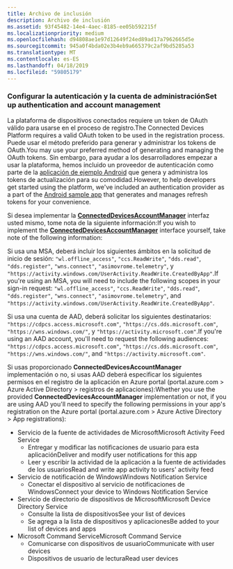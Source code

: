 ```yaml
---
title: Archivo de inclusión
description: Archivo de inclusión
ms.assetid: 93f45482-14e4-4aec-8185-ee05b592215f
ms.localizationpriority: medium
ms.openlocfilehash: d94808ae1e97d12649f24ed89ad17a7962665d5e
ms.sourcegitcommit: 945a0f4bda02e3b4eb9a665379c2af9bd5285a53
ms.translationtype: MT
ms.contentlocale: es-ES
ms.lasthandoff: 04/18/2019
ms.locfileid: "59805179"
---
```

### <a name="set-up-authentication-and-account-management"></a><span data-ttu-id="81447-103">Configurar la autenticación y la cuenta de administración</span><span class="sxs-lookup"><span data-stu-id="81447-103">Set up authentication and account management</span></span>

<span data-ttu-id="81447-104">La plataforma de dispositivos conectados requiere un token de OAuth válido para usarse en el proceso de registro.</span><span class="sxs-lookup"><span data-stu-id="81447-104">The Connected Devices Platform requires a valid OAuth token to be used in the registration process.</span></span>  <span data-ttu-id="81447-105">Puede usar el método preferido para generar y administrar los tokens de OAuth.</span><span class="sxs-lookup"><span data-stu-id="81447-105">You may use your preferred method of generating and managing the OAuth tokens.</span></span>  <span data-ttu-id="81447-106">Sin embargo, para ayudar a los desarrolladores empezar a usar la plataforma, hemos incluido un proveedor de autenticación como parte de la [aplicación de ejemplo Android](https://github.com/Microsoft/project-rome/tree/master/Android/samples) que genera y administra los tokens de actualización para su comodidad.</span><span class="sxs-lookup"><span data-stu-id="81447-106">However, to help developers get started using the platform, we've included an authentication provider as a part of the [Android sample app](https://github.com/Microsoft/project-rome/tree/master/Android/samples) that generates and manages refresh tokens for your convenience.</span></span>

<span data-ttu-id="81447-107">Si desea implementar la **[ConnectedDevicesAccountManager](https://docs.microsoft.com/java/api/com.microsoft.connecteddevices.core._user_account_provider)** interfaz usted mismo, tome nota de la siguiente información:</span><span class="sxs-lookup"><span data-stu-id="81447-107">If you wish to implement the **[ConnectedDevicesAccountManager](https://docs.microsoft.com/java/api/com.microsoft.connecteddevices.core._user_account_provider)** interface yourself, take note of the following information:</span></span> 

<span data-ttu-id="81447-108">Si usa una MSA, deberá incluir los siguientes ámbitos en la solicitud de inicio de sesión: `"wl.offline_access"`, `"ccs.ReadWrite"`, `"dds.read"`, `"dds.register"`, `"wns.connect"`, `"asimovrome.telemetry"`, y `"https://activity.windows.com/UserActivity.ReadWrite.CreatedByApp"`.</span><span class="sxs-lookup"><span data-stu-id="81447-108">If you're using an MSA, you will need to include the following scopes in your sign-in request: `"wl.offline_access"`, `"ccs.ReadWrite"`, `"dds.read"`, `"dds.register"`, `"wns.connect"`, `"asimovrome.telemetry"`, and `"https://activity.windows.com/UserActivity.ReadWrite.CreatedByApp"`.</span></span> 

<span data-ttu-id="81447-109">Si usa una cuenta de AAD, deberá solicitar los siguientes destinatarios: `"https://cdpcs.access.microsoft.com"`, `"https://cs.dds.microsoft.com"`, `"https://wns.windows.com/"`, y `"https://activity.microsoft.com"`.</span><span class="sxs-lookup"><span data-stu-id="81447-109">If you're using an AAD account, you'll need to request the following audiences: `"https://cdpcs.access.microsoft.com"`, `"https://cs.dds.microsoft.com"`, `"https://wns.windows.com/"`, and `"https://activity.microsoft.com"`.</span></span>

<span data-ttu-id="81447-110">Si usas proporcionado **ConnectedDevicesAccountManager** implementación o no, si usas AAD deberá especificar los siguientes permisos en el registro de la aplicación en Azure portal (portal.azure.com > Azure Active Directory > registros de aplicaciones):</span><span class="sxs-lookup"><span data-stu-id="81447-110">Whether you use the provided **ConnectedDevicesAccountManager** implementation or not, if you are using AAD you'll need to specify the following permissions in your app's registration on the Azure portal (portal.azure.com > Azure Active Directory > App registrations):</span></span> 
* <span data-ttu-id="81447-111">Servicio de la fuente de actividades de Microsoft</span><span class="sxs-lookup"><span data-stu-id="81447-111">Microsoft Activity Feed Service</span></span> 
  * <span data-ttu-id="81447-112">Entregar y modificar las notificaciones de usuario para esta aplicación</span><span class="sxs-lookup"><span data-stu-id="81447-112">Deliver and modify user notifications for this app</span></span>
  * <span data-ttu-id="81447-113">Leer y escribir la actividad de la aplicación a la fuente de actividades de los usuarios</span><span class="sxs-lookup"><span data-stu-id="81447-113">Read and write app activity to users' activity feed</span></span>
* <span data-ttu-id="81447-114">Servicio de notificación de Windows</span><span class="sxs-lookup"><span data-stu-id="81447-114">Windows Notification Service</span></span>
  * <span data-ttu-id="81447-115">Conectar el dispositivo al servicio de notificaciones de Windows</span><span class="sxs-lookup"><span data-stu-id="81447-115">Connect your device to Windows Notification Service</span></span> 
* <span data-ttu-id="81447-116">Servicio de directorio de dispositivos de Microsoft</span><span class="sxs-lookup"><span data-stu-id="81447-116">Microsoft Device Directory Service</span></span>
  * <span data-ttu-id="81447-117">Consulte la lista de dispositivos</span><span class="sxs-lookup"><span data-stu-id="81447-117">See your list of devices</span></span>
  * <span data-ttu-id="81447-118">Se agrega a la lista de dispositivos y aplicaciones</span><span class="sxs-lookup"><span data-stu-id="81447-118">Be added to your list of devices and apps</span></span> 
* <span data-ttu-id="81447-119">Microsoft Command Service</span><span class="sxs-lookup"><span data-stu-id="81447-119">Microsoft Command Service</span></span>
  * <span data-ttu-id="81447-120">Comunicarse con dispositivos de usuario</span><span class="sxs-lookup"><span data-stu-id="81447-120">Communicate with user devices</span></span>
  * <span data-ttu-id="81447-121">Dispositivos de usuario de lectura</span><span class="sxs-lookup"><span data-stu-id="81447-121">Read user devices</span></span>
